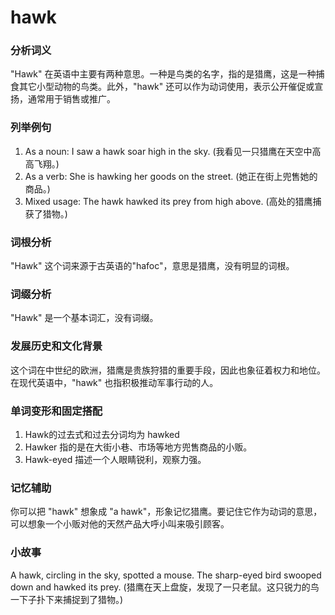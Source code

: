 # hawk

### 分析词义

  

"Hawk" 在英语中主要有两种意思。一种是鸟类的名字，指的是猎鹰，这是一种捕食其它小型动物的鸟类。此外，"hawk" 还可以作为动词使用，表示公开催促或宣扬，通常用于销售或推广。

  

### 列举例句

  

1.  As a noun: I saw a hawk soar high in the sky. (我看见一只猎鹰在天空中高高飞翔。)
2.  As a verb: She is hawking her goods on the street. (她正在街上兜售她的商品。)
3.  Mixed usage: The hawk hawked its prey from high above. (高处的猎鹰捕获了猎物。)

  

### 词根分析

  

"Hawk" 这个词来源于古英语的"hafoc"，意思是猎鹰，没有明显的词根。

  

### 词缀分析

  

"Hawk" 是一个基本词汇，没有词缀。

  

### 发展历史和文化背景

  

这个词在中世纪的欧洲，猎鹰是贵族狩猎的重要手段，因此也象征着权力和地位。在现代英语中，"hawk" 也指积极推动军事行动的人。

  

### 单词变形和固定搭配

  

1.  Hawk的过去式和过去分词均为 hawked
2.  Hawker 指的是在大街小巷、市场等地方兜售商品的小贩。
3.  Hawk-eyed 描述一个人眼睛锐利，观察力强。

  

### 记忆辅助

  

你可以把 "hawk" 想象成 "a hawk"，形象记忆猎鹰。要记住它作为动词的意思，可以想象一个小贩对他的天然产品大呼小叫来吸引顾客。

  

### 小故事

  

A hawk, circling in the sky, spotted a mouse. The sharp-eyed bird swooped down and hawked its prey. (猎鹰在天上盘旋，发现了一只老鼠。这只锐力的鸟一下子扑下来捕捉到了猎物。)

